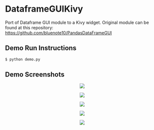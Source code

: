 # DataframeGUIKivy

Port of Dataframe GUI module to a Kivy widget. Original module can be found at this repository: https://github.com/bluenote10/PandasDataFrameGUI

## Demo Run Instructions

```sh
$ python demo.py
```

## Demo Screenshots

<p align="center">
  <img src="https://raw.githubusercontent.com/MichaelStott/DataframeGUIKivy/master/docs/sc1.png">
</p>

<p align="center">
  <img src="https://raw.githubusercontent.com/MichaelStott/DataframeGUIKivy/master/docs/sc2.png">
</p>

<p align="center">
  <img src="https://raw.githubusercontent.com/MichaelStott/DataframeGUIKivy/master/docs/sc3.png">
</p>

<p align="center">
  <img src="https://raw.githubusercontent.com/MichaelStott/DataframeGUIKivy/master/docs/sc4.png">
</p>

<p align="center">
  <img src="https://raw.githubusercontent.com/MichaelStott/DataframeGUIKivy/master/docs/sc5.png">
</p>

